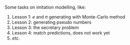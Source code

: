 Some tasks on imitation modelling, like:

1. Lesson 1: $e$ and $\pi$ generating with Monte-Carlo method
2. Lesson 2: generating pseudo numbers
3. Lesson 3: the secretary problem
4. Lesson 4: match predictions, does not work yet
5. _etc._

